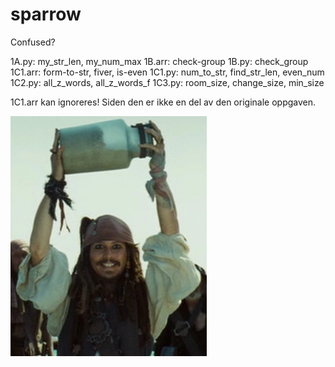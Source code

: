 # sparrow

Confused?

1A.py: my_str_len, my_num_max
1B.arr: check-group
1B.py: check_group
1C1.arr: form-to-str, fiver, is-even
1C1.py: num_to_str, find_str_len, even_num
1C2.py: all_z_words, all_z_words_f
1C3.py: room_size, change_size, min_size

1C1.arr kan ignoreres! 
Siden den er ikke en del av den originale oppgaven.

![sparrow](images/jar.png)
